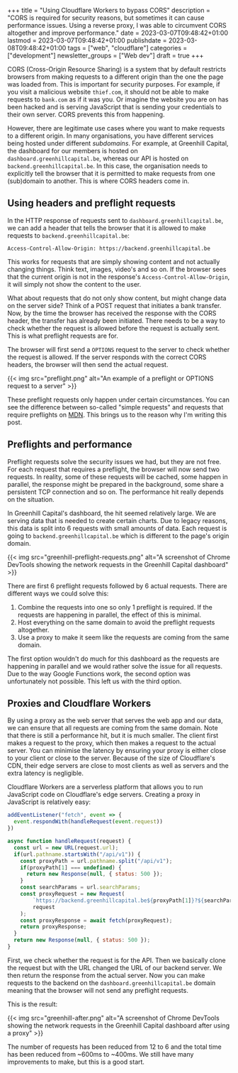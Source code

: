 +++
title = "Using Cloudflare Workers to bypass CORS"
description = "CORS is required for security reasons, but sometimes it can cause performance issues. Using a reverse proxy, I was able to circumvent CORS altogether and improve performance."
date = 2023-03-07T09:48:42+01:00
lastmod = 2023-03-07T09:48:42+01:00
publishdate = 2023-03-08T09:48:42+01:00
tags = ["web", "cloudflare"]
categories = ["development"]
newsletter_groups = ["Web dev"]
draft = true
+++

CORS (Cross-Origin Resource Sharing) is a system that by default restricts browsers from making requests to a different origin than the one the page was loaded from. This is important for security purposes. For example, if you visit a malicious website `thief.com`, it should not be able to make requests to `bank.com` as if it was you. Or imagine the website you are on has been hacked and is serving JavaScript that is sending your credentials to their own server. CORS prevents this from happening.

However, there are legitimate use cases where you want to make requests to a different origin. In many organisations, you have different services being hosted under different _subdomains_. For example, at Greenhill Capital, the dashboard for our members is hosted on `dashboard.greenhillcapital.be`, whereas our API is hosted on `backend.greenhillcapital.be`. In this case, the organisation needs to explicitly tell the browser that it is permitted to make requests from one (sub)domain to another. This is where CORS headers come in.

## Using headers and preflight requests

In the HTTP response of requests sent to `dashboard.greenhillcapital.be`, we can add a header that tells the browser that it is allowed to make requests to `backend.greenhillcapital.be`:

```
Access-Control-Allow-Origin: https://backend.greenhillcapital.be
```

This works for requests that are simply showing content and not actually changing things. Think text, images, video's and so on. If the browser sees that the current origin is not in the response's `Access-Control-Allow-Origin`, it will simply not show the content to the user.

What about requests that do not only show content, but might change data on the server side? Think of a POST request that initiates a bank transfer. Now, by the time the browser has received the response with the CORS header, the transfer has already been initiated. There needs to be a way to check whether the request is allowed before the request is actually sent. This is what preflight requests are for. 

The browser will first send a `OPTIONS` request to the server to check whether the request is allowed. If the server responds with the correct CORS headers, the browser will then send the actual request.

{{< img src="preflight.png" alt="An example of a preflight or OPTIONS request to a server" >}}

These preflight requests only happen under certain circumstances. You can see the difference between so-called "simple requests" and requests that require preflights on [MDN](https://developer.mozilla.org/en-US/docs/Web/HTTP/CORS#simple_requests). This brings us to the reason why I'm writing this post.

## Preflights and performance

Preflight requests solve the security issues we had, but they are not free. For each request that requires a preflight, the browser will now send two requests. In reality, some of these requests will be cached, some happen in parallel, the response might be prepared in the background, some share a persistent TCP connection and so on. The performance hit really depends on the situation. 

In Greenhill Capital's dashboard, the hit seemed relatively large. We are serving data that is needed to create certain charts. Due to legacy reasons, this data is split into 6 requests with small amounts of data. Each request is going to `backend.greenhillcapital.be` which is different to the page's origin domain. 

{{< img src="greenhill-preflight-requests.png" alt="A screenshot of Chrome DevTools showing the network requests in the Greenhill Capital dashboard" >}}

There are first 6 preflight requests followed by 6 actual requests. There are different ways we could solve this:

1. Combine the requests into one so only 1 preflight is required. If the requests are happening in parallel, the effect of this is minimal.
2. Host everything on the same domain to avoid the preflight requests altogether.
3. Use a proxy to make it seem like the requests are coming from the same domain.

The first option wouldn't do much for this dashboard as the requests are happening in parallel and we would rather solve the issue for all requests. Due to the way Google Functions work, the second option was unfortunately not possible. This left us with the third option.

## Proxies and Cloudflare Workers

By using a proxy as the web server that serves the web app and our data, we can ensure that all requests are coming from the same domain. Note that there is still a performance hit, but it is much smaller. The client first makes a request to the proxy, which then makes a request to the actual server. You can minimise the latency by ensuring your proxy is either close to your client or close to the server. Because of the size of Cloudflare's CDN, their edge servers are close to most clients as well as servers and the extra latency is negligible. 

Cloudflare Workers are a serverless platform that allows you to run JavaScript code on Cloudflare's edge servers. Creating a proxy in JavaScript is relatively easy:

```js
addEventListener("fetch", event => {
  event.respondWith(handleRequest(event.request))
})

async function handleRequest(request) {
  const url = new URL(request.url);
  if(url.pathname.startsWith("/api/v1")) {
    const proxyPath = url.pathname.split("/api/v1");
    if(proxyPath[1] === undefined) {
      return new Response(null, { status: 500 });
    }
    const searchParams = url.searchParams;
    const proxyRequest = new Request(
        `https://backend.greenhillcapital.be${proxyPath[1]}?${searchParams.toString()}`, 
        request
    );
    const proxyResponse = await fetch(proxyRequest);
    return proxyResponse;
  }
  return new Response(null, { status: 500 });
}
```


First, we check whether the request is for the API. Then we basically clone the request but with the URL changed the URL of our backend server. We then return the response from the actual server. Now you can make requests to the backend on the `dashboard.greenhillcapital.be` domain meaning that the browser will not send any preflight requests.

This is the result:

{{< img src="greenhill-after.png" alt="A screenshot of Chrome DevTools showing the network requests in the Greenhill Capital dashboard after using a proxy" >}}

The number of requests has been reduced from 12 to 6 and the total time has been reduced from ~600ms to ~400ms. We still have many improvements to make, but this is a good start.

